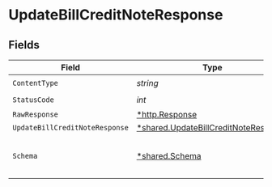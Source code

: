 # UpdateBillCreditNoteResponse


## Fields

| Field                                                                                       | Type                                                                                        | Required                                                                                    | Description                                                                                 |
| ------------------------------------------------------------------------------------------- | ------------------------------------------------------------------------------------------- | ------------------------------------------------------------------------------------------- | ------------------------------------------------------------------------------------------- |
| `ContentType`                                                                               | *string*                                                                                    | :heavy_check_mark:                                                                          | N/A                                                                                         |
| `StatusCode`                                                                                | *int*                                                                                       | :heavy_check_mark:                                                                          | N/A                                                                                         |
| `RawResponse`                                                                               | [*http.Response](https://pkg.go.dev/net/http#Response)                                      | :heavy_minus_sign:                                                                          | N/A                                                                                         |
| `UpdateBillCreditNoteResponse`                                                              | [*shared.UpdateBillCreditNoteResponse](../../models/shared/updatebillcreditnoteresponse.md) | :heavy_minus_sign:                                                                          | Success                                                                                     |
| `Schema`                                                                                    | [*shared.Schema](../../models/shared/schema.md)                                             | :heavy_minus_sign:                                                                          | The request made is not valid.                                                              |